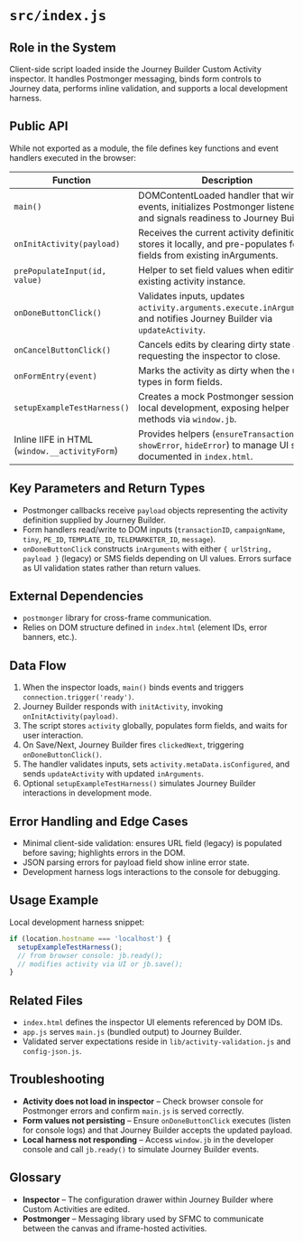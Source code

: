 # `src/index.js`

## Role in the System
Client-side script loaded inside the Journey Builder Custom Activity inspector. It handles Postmonger messaging, binds form controls to Journey data, performs inline validation, and supports a local development harness.

## Public API

While not exported as a module, the file defines key functions and event handlers executed in the browser:

| Function | Description |
| --- | --- |
| `main()` | DOMContentLoaded handler that wires UI events, initializes Postmonger listeners, and signals readiness to Journey Builder. |
| `onInitActivity(payload)` | Receives the current activity definition, stores it locally, and pre-populates form fields from existing inArguments. |
| `prePopulateInput(id, value)` | Helper to set field values when editing an existing activity instance. |
| `onDoneButtonClick()` | Validates inputs, updates `activity.arguments.execute.inArguments`, and notifies Journey Builder via `updateActivity`. |
| `onCancelButtonClick()` | Cancels edits by clearing dirty state and requesting the inspector to close. |
| `onFormEntry(event)` | Marks the activity as dirty when the user types in form fields. |
| `setupExampleTestHarness()` | Creates a mock Postmonger session for local development, exposing helper methods via `window.jb`. |
| Inline IIFE in HTML (`window.__activityForm`) | Provides helpers (`ensureTransactionId`, `showError`, `hideError`) to manage UI state; documented in `index.html`. |

## Key Parameters and Return Types

* Postmonger callbacks receive `payload` objects representing the activity definition supplied by Journey Builder.
* Form handlers read/write to DOM inputs (`transactionID`, `campaignName`, `tiny`, `PE_ID`, `TEMPLATE_ID`, `TELEMARKETER_ID`, `message`).
* `onDoneButtonClick` constructs `inArguments` with either `{ urlString, payload }` (legacy) or SMS fields depending on UI values. Errors surface as UI validation states rather than return values.

## External Dependencies

* `postmonger` library for cross-frame communication.
* Relies on DOM structure defined in `index.html` (element IDs, error banners, etc.).

## Data Flow

1. When the inspector loads, `main()` binds events and triggers `connection.trigger('ready')`.
2. Journey Builder responds with `initActivity`, invoking `onInitActivity(payload)`.
3. The script stores `activity` globally, populates form fields, and waits for user interaction.
4. On Save/Next, Journey Builder fires `clickedNext`, triggering `onDoneButtonClick()`.
5. The handler validates inputs, sets `activity.metaData.isConfigured`, and sends `updateActivity` with updated `inArguments`.
6. Optional `setupExampleTestHarness()` simulates Journey Builder interactions in development mode.

## Error Handling and Edge Cases

* Minimal client-side validation: ensures URL field (legacy) is populated before saving; highlights errors in the DOM.
* JSON parsing errors for payload field show inline error state.
* Development harness logs interactions to the console for debugging.

## Usage Example

Local development harness snippet:

```js
if (location.hostname === 'localhost') {
  setupExampleTestHarness();
  // from browser console: jb.ready();
  // modifies activity via UI or jb.save();
}
```

## Related Files

* `index.html` defines the inspector UI elements referenced by DOM IDs.
* `app.js` serves `main.js` (bundled output) to Journey Builder.
* Validated server expectations reside in `lib/activity-validation.js` and `config-json.js`.

## Troubleshooting

* **Activity does not load in inspector** – Check browser console for Postmonger errors and confirm `main.js` is served correctly.
* **Form values not persisting** – Ensure `onDoneButtonClick` executes (listen for console logs) and that Journey Builder accepts the updated payload.
* **Local harness not responding** – Access `window.jb` in the developer console and call `jb.ready()` to simulate Journey Builder events.

## Glossary

* **Inspector** – The configuration drawer within Journey Builder where Custom Activities are edited.
* **Postmonger** – Messaging library used by SFMC to communicate between the canvas and iframe-hosted activities.
